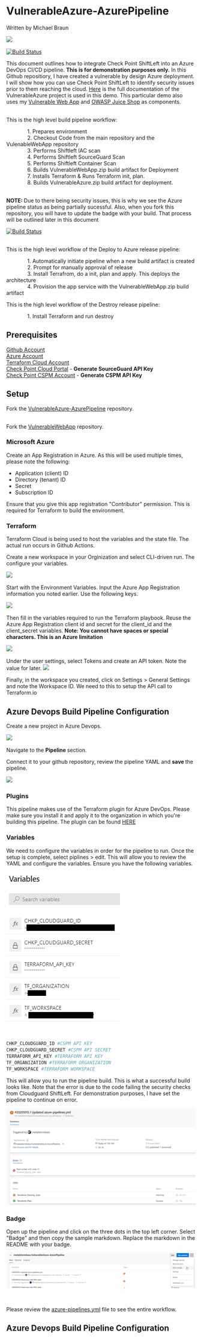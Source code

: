 # VulnerableAzure-AzurePipeline
Written by Michael Braun

<p align="left">
    <img src="https://img.shields.io/badge/Version-1.0.0-green" />
</p>  

[![Build Status](https://dev.azure.com/mibraun/VulnerableAzure%20Deployment/_apis/build/status/metalstormbass.VulnerableAzure-AzurePipeline?repoName=metalstormbass%2FVulnerableAzure-AzurePipeline&branchName=master)](https://dev.azure.com/mibraun/VulnerableAzure%20Deployment/_build/latest?definitionId=1&repoName=metalstormbass%2FVulnerableAzure-AzurePipeline&branchName=master)

This document outlines how to integrate Check Point ShiftLeft into an Azure DevOps CI/CD pipeline. <b>This is for demonstration purposes only.</b> In this Github repositiory, I have created a vulnerable by design Azure deployment. I will show how you can use Check Point ShiftLeft to identify security issues prior to them reaching the cloud. [Here](https://github.com/metalstormbass/VulnerableAzure) is the full documentation of the VulnerableAzure project is used in this demo. This particular demo also uses my [Vulnerable Web App](https://github.com/metalstormbass/VulnerableWebApp)  and  [OWASP Juice Shop](https://github.com/bkimminich/juice-shop) as components. <br> <br>


This is the high level build pipeline workflow: <br>

    1. Prepares environment <br>
    2. Checkout Code from the main repository and the VulenableWebApp repository <br>
    3. Performs Shiftleft IAC scan <br>
    4. Performs Shiftleft SourceGuard Scan <br>
    5. Performs Shiftleft Container Scan <br>
    6. Builds VulnerableWebApp.zip build artifact for Deployment <br>
    7. Installs Terraform & Runs Terraform init, plan.  <br>
    8. Builds VulnerableAzure.zip build artifact for deployment.  <br>
 <br>
 
 <b> NOTE: </b> Due to there being security issues, this is why we see the Azure pipeline status as being partially sucessful. Also, when you fork this repository, you will have to update the badge with your build. That process will be outlined later in this document <br>
 
[![Build Status](https://dev.azure.com/mibraun/VulnerableAzure%20Deployment/_apis/build/status/metalstormbass.VulnerableAzure-AzurePipeline?repoName=metalstormbass%2FVulnerableAzure-AzurePipeline&branchName=master)](https://dev.azure.com/mibraun/VulnerableAzure%20Deployment/_build/latest?definitionId=1&repoName=metalstormbass%2FVulnerableAzure-AzurePipeline&branchName=master)  
<br>

 This is the high level workflow of the Deploy to Azure release pipeline: <br>

    1. Automatically initiate pipeline when a new build artifact is created <br>
    2. Prompt for manually approval of release <br>
    3. Install Terrafrom, do a init, plan and apply. This deploys the architecture <br>
    4. Provision the app service with the VulnerableWebApp.zip build artifact <br>

 This is the high level workflow of the Destroy release pipeline: <br>

    1. Install Terraform and run destroy <br>



## Prerequisites

[Github Account](https://github.com) <br>
[Azure Account](https://portal.azure.com) <br>
[Terraform Cloud Account](https://terraform.io) <br>
[Check Point Cloud Portal](https://portal.checkpoint.com) - <b> Generate SourceGuard API Key </b> <br>
[Check Point CSPM Account](https://secure.dome9.com/v2/login) - <b> Generate CSPM API Key </b> <br>


## Setup

Fork the [VulnerableAzure-AzurePipeline](https://github.com/metalstormbass/VulnerableAzure-AzurePipline) repository.
<br><br>

Fork the [VulnerableWebApp](https://github.com/metalstormbass/VulnerableWebApp) repository.
<br> 



### Microsoft Azure
 Create an App Registration in Azure. As this will be used multiple times, please note the following:

- Application (client) ID <br>
- Directory (tenant) ID <br>
- Secret <br>
- Subscription ID <br>

Ensure that you give this app registration "Contributor" permission. This is required for Terraform to build the environment.

### Terraform
Terraform Cloud is being used to host the variables and the state file. The actual run occurs in Github Actions.

Create a new workspace in your Orginization and select CLI-driven run. The configure your variables.

![](images/terraform1.png)

Start with the Environment Variables. Input the Azure App Registration information you noted earlier. Use the following keys.

![](/images/terraform2.PNG)

Then fill in the variables required to run the Terraform playbook. Reuse the Azure App Registration client id and secret for the client_id and the client_secret variables. <b>Note: You cannot have spaces or special characters. This is an Azure limitation</b>

![](/images/terraform3.PNG)

Under the user settings, select Tokens and create an API token. Note the value for later. 
![](/images/terraform4.PNG)

Finally, in the workspace you created, click on Settings > General Settings and note the Workspace ID. We need to this to setup the API call to Terraform.io

## Azure Devops Build Pipeline Configuration

Create a new project in Azure Devops. <br>

![](images/azdevops1.PNG) <br>

Navigate to the <b> Pipeline </b> section.

Connect it to your github repository, review the pipeline YAML and <b> save </b> the pipeline. <br>

![](images/azdevops2.PNG) <br>

### Plugins

This pipeline makes use of the Terraform plugin for Azure DevOps. Please make sure you install it and apply it to the organization in which you're building this pipeline. The plugin can be found [HERE](https://marketplace.visualstudio.com/items?itemName=ms-devlabs.custom-terraform-tasks)

### Variables

We need to configure the variables in order for the pipeline to run. Once the setup is complete, select piplines > edit. This will allow you to review the YAML and configure the variables. Ensure you have the following variables. <br>

![](images/azdevops3.PNG) <br>

``` bash

CHKP_CLOUDGUARD_ID #CSPM API KEY
CHKP_CLOUDGUARD_SECRET #CSPM API SECRET
TERRAFORM_API_KEY #TERRAFORM API KEY
TF_ORGANIZATION #TERRAFORM ORGANIZATION
TF_WORKSPACE #TERRAFORM WORKSPACE

```
This will allow you to run the pipeline build. This is what a successful build looks like. Note that the error is due to the code failing the security checks from Cloudguard ShiftLeft. For demonstration purposes, I have set the pipeline to continue on error. <br>

![](images/azdevops4.PNG)


### Badge

Open up the pipeline and click on the three dots in the top left corner. Select "Badge" and then copy the sample markdown. Replace the markdown in the README with your badge.

![](images/azdevops5.PNG)

<br>

Please review the [azure-pipelines.yml](azure-pipelines.yml) file to see the entire workflow.

## Azure Devops Build Pipeline Configuration






